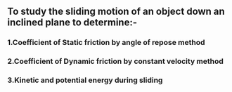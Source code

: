 ## To study the sliding motion of an object down an inclined plane to determine:-
### 1.Coefficient of Static friction by angle of repose method
### 2.Coefficient of Dynamic friction by constant velocity method
### 3.Kinetic and potential energy during sliding
